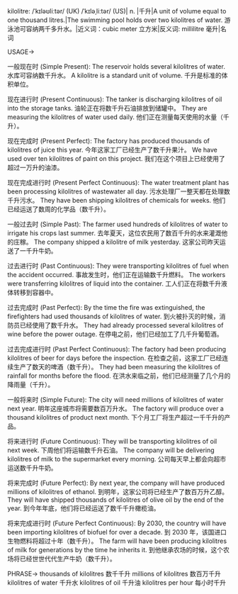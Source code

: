 kilolitre: /ˈkɪləʊliːtər/ (UK) /ˈkɪləˌliːtər/ (US)| n. |千升|A unit of volume equal to one thousand litres.|The swimming pool holds over two kilolitres of water. 游泳池可容纳两千多升水。|近义词：cubic meter 立方米|反义词: millilitre 毫升|名词

USAGE->

一般现在时 (Simple Present):
The reservoir holds several kilolitres of water.  水库可容纳数千升水。
A kilolitre is a standard unit of volume. 千升是标准的体积单位。


现在进行时 (Present Continuous):
The tanker is discharging kilolitres of oil into the storage tanks. 油轮正在将数千升石油排放到储罐中。
They are measuring the kilolitres of water used daily. 他们正在测量每天使用的水量（千升）。


现在完成时 (Present Perfect):
The factory has produced thousands of kilolitres of juice this year.  今年这家工厂已经生产了数千升果汁。
We have used over ten kilolitres of paint on this project. 我们在这个项目上已经使用了超过一万升的油漆。


现在完成进行时 (Present Perfect Continuous):
The water treatment plant has been processing kilolitres of wastewater all day.  污水处理厂一整天都在处理数千升污水。
They have been shipping kilolitres of chemicals for weeks. 他们已经运送了数周的化学品（数千升）。


一般过去时 (Simple Past):
The farmer used hundreds of kilolitres of water to irrigate his crops last summer. 去年夏天，这位农民用了数百千升的水来灌溉他的庄稼。
The company shipped a kilolitre of milk yesterday.  这家公司昨天运送了一千升牛奶。


过去进行时 (Past Continuous):
They were transporting kilolitres of fuel when the accident occurred. 事故发生时，他们正在运输数千升燃料。
The workers were transferring kilolitres of liquid into the container. 工人们正在将数千升液体转移到容器中。


过去完成时 (Past Perfect):
By the time the fire was extinguished, the firefighters had used thousands of kilolitres of water. 到火被扑灭的时候，消防员已经使用了数千升水。
They had already processed several kilolitres of wine before the power outage.  在停电之前，他们已经加工了几千升葡萄酒。


过去完成进行时 (Past Perfect Continuous):
The factory had been producing kilolitres of beer for days before the inspection. 在检查之前，这家工厂已经连续生产了数天的啤酒（数千升）。
They had been measuring the kilolitres of rainfall for months before the flood. 在洪水来临之前，他们已经测量了几个月的降雨量（千升）。


一般将来时 (Simple Future):
The city will need millions of kilolitres of water next year.  明年这座城市将需要数百万升水。
The factory will produce over a thousand kilolitres of product next month. 下个月工厂将生产超过一千千升的产品。


将来进行时 (Future Continuous):
They will be transporting kilolitres of oil next week.  下周他们将运输数千升石油。
The company will be delivering kilolitres of milk to the supermarket every morning.  公司每天早上都会向超市运送数千升牛奶。


将来完成时 (Future Perfect):
By next year, the company will have produced millions of kilolitres of ethanol. 到明年，这家公司将已经生产了数百万升乙醇。
They will have shipped thousands of kilolitres of olive oil by the end of the year. 到今年年底，他们将已经运送了数千千升橄榄油。


将来完成进行时 (Future Perfect Continuous):
By 2030, the country will have been importing kilolitres of biofuel for over a decade. 到 2030 年，该国进口生物燃料将超过十年（数千升）。
The farm will have been producing kilolitres of milk for generations by the time he inherits it. 到他继承农场的时候，这个农场将已经世世代代生产牛奶（数千升）。


PHRASE->
thousands of kilolitres 数千千升
millions of kilolitres 数百万千升
kilolitres of water  千升水
kilolitres of oil 千升油
kilolitres per hour 每小时千升

